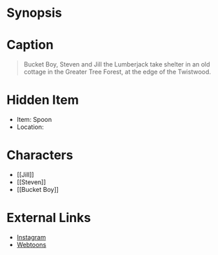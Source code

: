 # Synopsis


# Caption
> Bucket Boy, Steven and Jill the Lumberjack take shelter in an old cottage in the Greater Tree Forest, at the edge of the Twistwood.

# Hidden Item
* Item: Spoon
* Location: <strike></strike>

# Characters
* [[Jill]]
* [[Steven]]
* [[Bucket Boy]]

# External Links
* [Instagram](https://www.instagram.com/p/B8ukZ9QDLri/)
* [Webtoons](https://www.webtoons.com/en/challenge/twistwood-tales/32-the-delightfully-dated-cottage/viewer?title_no=344740&episode_no=35)